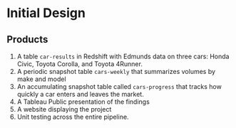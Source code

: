 # Initial Design
## Products
1. A table `car-results` in Redshift with Edmunds data on three cars: Honda Civic, Toyota Corolla, and Toyota 4Runner.
2. A periodic snapshot table `cars-weekly` that summarizes volumes by make and model 
3. An accumulating snapshot table called `cars-progress` that tracks how quickly a car enters and leaves the market.
4. A Tableau Public presentation of the findings
5. A website displaying the project
6. Unit testing across the entire pipeline.